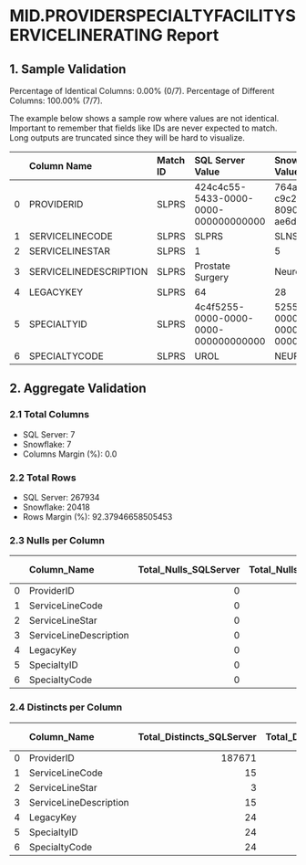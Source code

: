 # MID.PROVIDERSPECIALTYFACILITYSERVICELINERATING Report

## 1. Sample Validation

Percentage of Identical Columns: 0.00% (0/7).
Percentage of Different Columns: 100.00% (7/7).

The example below shows a sample row where values are not identical. Important to remember that fields like IDs are never expected to match. Long outputs are truncated since they will be hard to visualize.

|    | Column Name            | Match ID   | SQL Server Value                     | Snowflake Value                      |
|---:|:-----------------------|:-----------|:-------------------------------------|:-------------------------------------|
|  0 | PROVIDERID             | SLPRS      | 424c4c55-5433-0000-0000-000000000000 | 764a5637-c9c2-4332-8090-ae6d9bcd9ed7 |
|  1 | SERVICELINECODE        | SLPRS      | SLPRS                                | SLNSC                                |
|  2 | SERVICELINESTAR        | SLPRS      | 1                                    | 5                                    |
|  3 | SERVICELINEDESCRIPTION | SLPRS      | Prostate Surgery                     | Neurosciences                        |
|  4 | LEGACYKEY              | SLPRS      | 64                                   | 28                                   |
|  5 | SPECIALTYID            | SLPRS      | 4c4f5255-0000-0000-0000-000000000000 | 5255454e-0000-0000-0000-000000000000 |
|  6 | SPECIALTYCODE          | SLPRS      | UROL                                 | NEUR                                 |

## 2. Aggregate Validation

### 2.1 Total Columns
- SQL Server: 7
- Snowflake: 7
- Columns Margin (%): 0.0

### 2.2 Total Rows
- SQL Server: 267934
- Snowflake: 20418
- Rows Margin (%): 92.37946658505453

### 2.3 Nulls per Column
|    | Column_Name            |   Total_Nulls_SQLServer |   Total_Nulls_Snowflake |   Margin (%) |
|---:|:-----------------------|------------------------:|------------------------:|-------------:|
|  0 | ProviderID             |                       0 |                       0 |            0 |
|  1 | ServiceLineCode        |                       0 |                       0 |            0 |
|  2 | ServiceLineStar        |                       0 |                       0 |            0 |
|  3 | ServiceLineDescription |                       0 |                       0 |            0 |
|  4 | LegacyKey              |                       0 |                       0 |            0 |
|  5 | SpecialtyID            |                       0 |                       0 |            0 |
|  6 | SpecialtyCode          |                       0 |                       0 |            0 |

### 2.4 Distincts per Column
|    | Column_Name            |   Total_Distincts_SQLServer |   Total_Distincts_Snowflake |   Margin (%) |
|---:|:-----------------------|----------------------------:|----------------------------:|-------------:|
|  0 | ProviderID             |                      187671 |                       13792 |         92.7 |
|  1 | ServiceLineCode        |                          15 |                          14 |          6.7 |
|  2 | ServiceLineStar        |                           3 |                           3 |          0   |
|  3 | ServiceLineDescription |                          15 |                          14 |          6.7 |
|  4 | LegacyKey              |                          24 |                          23 |          4.2 |
|  5 | SpecialtyID            |                          24 |                          23 |          4.2 |
|  6 | SpecialtyCode          |                          24 |                          23 |          4.2 |